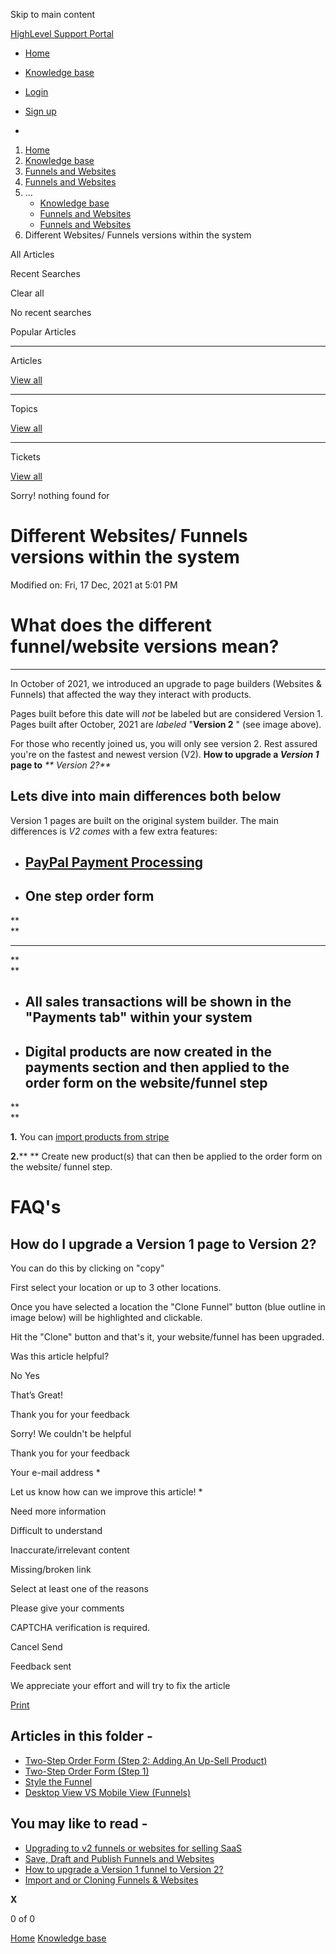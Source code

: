 Skip to main content

[ HighLevel Support Portal ](https://help.gohighlevel.com)

  * [ Home ](/support/home)
  * [ Knowledge base ](/support/solutions)

  * [Login](/support/login)
  * [Sign up](/support/signup)
  * 

  1. [Home](/support/home)
  2. [Knowledge base](/support/solutions)
  3. [Funnels and Websites](/support/solutions/155000000128)
  4. [Funnels and Websites](/support/solutions/folders/48000666011)
  5. ... 
     * [Knowledge base](/support/solutions)
     * [Funnels and Websites](/support/solutions/155000000128)
     * [Funnels and Websites](/support/solutions/folders/48000666011)
  6. Different Websites/ Funnels versions within the system

All  Articles 

Recent Searches

Clear all

No recent searches

Popular Articles

* * *

Articles

[View all](/support/search/solutions)

* * *

Topics

[View all](/support/search/topics)

* * *

Tickets

[View all](/support/search/tickets)

Sorry! nothing found for   

# Different Websites/ Funnels versions within the system

Modified on: Fri, 17 Dec, 2021 at 5:01 PM

# **What does the different funnel/website versions mean?**

****

In October of 2021, we introduced an upgrade to page builders (Websites & Funnels) that affected the way they interact with products. 

Pages built before this date will _not_ be labeled but are considered Version 1. Pages built after October, 2021 are _labeled_ "**Version 2** " (see image above). 

For those who recently joined us, you will only see version 2. Rest assured you're on the fastest and newest version (V2). **How to upgrade a _Version 1_ page to** _**  Version 2?**_

##   

## **Lets dive into main differences both below**

Version 1 pages are built on the original system builder. The main differences is _V2 comes_ with a few extra features:

  * ## **[PayPal Payment Processing](https://help.gohighlevel.com/en/support/solutions/articles/48001204158)**

  * ## **One step order form**

**  
**

****

**  
**

  * ## **All sales transactions will be shown in the "Payments tab" within your system**

  * ## **Digital products are now created in the payments section and then applied to the order form on the website/funnel step**

**  
**

**1.**  You can [import products from stripe](https://help.gohighlevel.com/en/support/solutions/articles/48001202184)

**2.**** ** Create new product(s) that can then be applied to the order form on the website/ funnel step.

# **FAQ's**

## **How do I upgrade a Version 1 page to Version 2?**

You can do this by clicking on "copy"

First select your location or up to 3 other locations. 

Once you have selected a location the "Clone Funnel" button (blue outline in image below) will be highlighted and clickable. 

Hit the "Clone" button and that's it, your website/funnel has been upgraded.

Was this article helpful?

No  Yes 

That’s Great!

Thank you for your feedback

Sorry! We couldn't be helpful

Thank you for your feedback

Your e-mail address *

Let us know how can we improve this article! *

Need more information 

Difficult to understand 

Inaccurate/irrelevant content 

Missing/broken link 

Select at least one of the reasons 

Please give your comments 

CAPTCHA verification is required. 

Cancel  Send 

Feedback sent

We appreciate your effort and will try to fix the article

[Print](javascript:print\(\))

## Articles in this folder -

  * [Two-Step Order Form (Step 2: Adding An Up-Sell Product)](/support/solutions/articles/48000980306-two-step-order-form-step-2-adding-an-up-sell-product-)
  * [Two-Step Order Form (Step 1)](/support/solutions/articles/48000980307-two-step-order-form-step-1-)
  * [Style the Funnel](/support/solutions/articles/48000980309-style-the-funnel)
  * [Desktop View VS Mobile View (Funnels)](/support/solutions/articles/48000980310-desktop-view-vs-mobile-view-funnels-)

## You may like to read -

  * [Upgrading to v2 funnels or websites for selling SaaS](/support/solutions/articles/48001210773-upgrading-to-v2-funnels-or-websites-for-selling-saas)
  * [Save, Draft and Publish Funnels and Websites](/support/solutions/articles/155000001913-save-draft-and-publish-funnels-and-websites)
  * [How to upgrade a Version 1 funnel to Version 2?](/support/solutions/articles/48001204903-how-to-upgrade-a-version-1-funnel-to-version-2-)
  * [Import and or Cloning Funnels & Websites](/support/solutions/articles/48001076117-import-and-or-cloning-funnels-websites)

**X**

0 of 0 []()

[Home](/support/home) [Knowledge base](/support/solutions)

